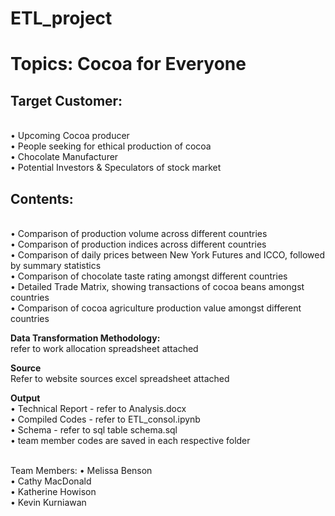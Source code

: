 # ETL_project

<h1>Topics: Cocoa for Everyone</h1>

<h2>Target Customer:</h2><br>
<lr>
•	Upcoming Cocoa producer<br>
•	People seeking for ethical production of cocoa<br>
•	Chocolate Manufacturer<br>
•	Potential Investors & Speculators of stock market<br>

<h2>Contents:</h2><br>
<lr>
•	Comparison of production volume across different countries<br>
•	Comparison of production indices across different countries<br>
•	Comparison of daily prices between New York Futures and ICCO, followed by summary statistics<br>
•	Comparison of chocolate taste rating amongst different countries<br>
•	Detailed Trade Matrix, showing transactions of cocoa beans amongst countries<br>
•	Comparison of cocoa agriculture production value amongst different countries<br>

<strong>Data Transformation Methodology:</strong><br>
refer to work allocation spreadsheet attached

<strong>Source</strong><br>
Refer to website sources excel spreadsheet attached<br>

<Strong>Output</Strong><br>
•	Technical Report - refer to Analysis.docx<br>
•	Compiled Codes - refer to ETL_consol.ipynb<br>
•	Schema - refer to sql table schema.sql<br>
•	team member codes are saved in each respective folder<br>
<br>

Team Members:
•	Melissa Benson<br>
•	Cathy MacDonald<br>
•	Katherine Howison<br>
•	Kevin Kurniawan<br>
